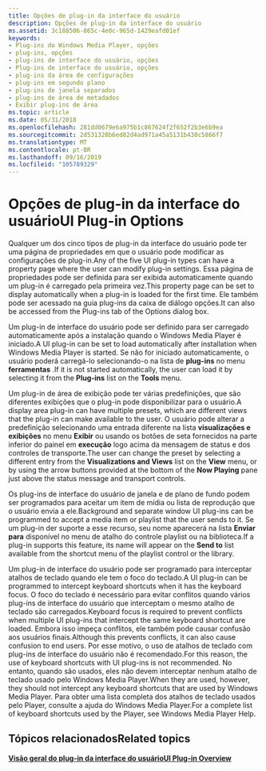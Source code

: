 ```yaml
---
title: Opções de plug-in da interface do usuário
description: Opções de plug-in da interface do usuário
ms.assetid: 3c188506-865c-4e0c-965d-1429eafd01ef
keywords:
- Plug-ins do Windows Media Player, opções
- plug-ins, opções
- plug-ins de interface do usuário, opções
- Plug-ins de interface do usuário, opções
- plug-ins da área de configurações
- plug-ins em segundo plano
- plug-ins de janela separados
- plug-ins de área de metadados
- Exibir plug-ins de área
ms.topic: article
ms.date: 05/31/2018
ms.openlocfilehash: 281dd0679e6a975b1c867624f2f652f2b3e6b9ea
ms.sourcegitcommit: 2d531328b6ed82d4ad971a45a5131b430c5866f7
ms.translationtype: MT
ms.contentlocale: pt-BR
ms.lasthandoff: 09/16/2019
ms.locfileid: "105789329"
---
```

# <a name="ui-plug-in-options"></a><span data-ttu-id="6d44b-112">Opções de plug-in da interface do usuário</span><span class="sxs-lookup"><span data-stu-id="6d44b-112">UI Plug-in Options</span></span>

<span data-ttu-id="6d44b-113">Qualquer um dos cinco tipos de plug-in da interface do usuário pode ter uma página de propriedades em que o usuário pode modificar as configurações de plug-in.</span><span class="sxs-lookup"><span data-stu-id="6d44b-113">Any of the five UI plug-in types can have a property page where the user can modify plug-in settings.</span></span> <span data-ttu-id="6d44b-114">Essa página de propriedades pode ser definida para ser exibida automaticamente quando um plug-in é carregado pela primeira vez.</span><span class="sxs-lookup"><span data-stu-id="6d44b-114">This property page can be set to display automatically when a plug-in is loaded for the first time.</span></span> <span data-ttu-id="6d44b-115">Ele também pode ser acessado na guia plug-ins da caixa de diálogo opções.</span><span class="sxs-lookup"><span data-stu-id="6d44b-115">It can also be accessed from the Plug-ins tab of the Options dialog box.</span></span>

<span data-ttu-id="6d44b-116">Um plug-in de interface do usuário pode ser definido para ser carregado automaticamente após a instalação quando o Windows Media Player é iniciado.</span><span class="sxs-lookup"><span data-stu-id="6d44b-116">A UI plug-in can be set to load automatically after installation when Windows Media Player is started.</span></span> <span data-ttu-id="6d44b-117">Se não for iniciado automaticamente, o usuário poderá carregá-lo selecionando-o na lista de **plug-ins** no menu **ferramentas** .</span><span class="sxs-lookup"><span data-stu-id="6d44b-117">If it is not started automatically, the user can load it by selecting it from the **Plug-ins** list on the **Tools** menu.</span></span>

<span data-ttu-id="6d44b-118">Um plug-in de área de exibição pode ter várias predefinições, que são diferentes exibições que o plug-in pode disponibilizar para o usuário.</span><span class="sxs-lookup"><span data-stu-id="6d44b-118">A display area plug-in can have multiple presets, which are different views that the plug-in can make available to the user.</span></span> <span data-ttu-id="6d44b-119">O usuário pode alterar a predefinição selecionando uma entrada diferente na lista **visualizações e exibições** no menu **Exibir** ou usando os botões de seta fornecidos na parte inferior do painel em **execução** logo acima da mensagem de status e dos controles de transporte.</span><span class="sxs-lookup"><span data-stu-id="6d44b-119">The user can change the preset by selecting a different entry from the **Visualizations and Views** list on the **View** menu, or by using the arrow buttons provided at the bottom of the **Now Playing** pane just above the status message and transport controls.</span></span>

<span data-ttu-id="6d44b-120">Os plug-ins de interface do usuário de janela e de plano de fundo podem ser programados para aceitar um item de mídia ou lista de reprodução que o usuário envia a ele.</span><span class="sxs-lookup"><span data-stu-id="6d44b-120">Background and separate window UI plug-ins can be programmed to accept a media item or playlist that the user sends to it.</span></span> <span data-ttu-id="6d44b-121">Se um plug-in der suporte a esse recurso, seu nome aparecerá na lista **Enviar para** disponível no menu de atalho do controle playlist ou na biblioteca.</span><span class="sxs-lookup"><span data-stu-id="6d44b-121">If a plug-in supports this feature, its name will appear on the **Send to** list available from the shortcut menu of the playlist control or the library.</span></span>

<span data-ttu-id="6d44b-122">Um plug-in de interface do usuário pode ser programado para interceptar atalhos de teclado quando ele tem o foco do teclado.</span><span class="sxs-lookup"><span data-stu-id="6d44b-122">A UI plug-in can be programmed to intercept keyboard shortcuts when it has the keyboard focus.</span></span> <span data-ttu-id="6d44b-123">O foco do teclado é necessário para evitar conflitos quando vários plug-ins de interface do usuário que interceptam o mesmo atalho de teclado são carregados.</span><span class="sxs-lookup"><span data-stu-id="6d44b-123">Keyboard focus is required to prevent conflicts when multiple UI plug-ins that intercept the same keyboard shortcut are loaded.</span></span> <span data-ttu-id="6d44b-124">Embora isso impeça conflitos, ele também pode causar confusão aos usuários finais.</span><span class="sxs-lookup"><span data-stu-id="6d44b-124">Although this prevents conflicts, it can also cause confusion to end users.</span></span> <span data-ttu-id="6d44b-125">Por esse motivo, o uso de atalhos de teclado com plug-ins de interface do usuário não é recomendado.</span><span class="sxs-lookup"><span data-stu-id="6d44b-125">For this reason, the use of keyboard shortcuts with UI plug-ins is not recommended.</span></span> <span data-ttu-id="6d44b-126">No entanto, quando são usados, eles não devem interceptar nenhum atalho de teclado usado pelo Windows Media Player.</span><span class="sxs-lookup"><span data-stu-id="6d44b-126">When they are used, however, they should not intercept any keyboard shortcuts that are used by Windows Media Player.</span></span> <span data-ttu-id="6d44b-127">Para obter uma lista completa dos atalhos de teclado usados pelo Player, consulte a ajuda do Windows Media Player.</span><span class="sxs-lookup"><span data-stu-id="6d44b-127">For a complete list of keyboard shortcuts used by the Player, see Windows Media Player Help.</span></span>

## <a name="related-topics"></a><span data-ttu-id="6d44b-128">Tópicos relacionados</span><span class="sxs-lookup"><span data-stu-id="6d44b-128">Related topics</span></span>

<dl> <dt>

[<span data-ttu-id="6d44b-129">**Visão geral do plug-in da interface do usuário**</span><span class="sxs-lookup"><span data-stu-id="6d44b-129">**UI Plug-in Overview**</span></span>](ui-plug-in-overview.md)
</dt> </dl>

 

 




